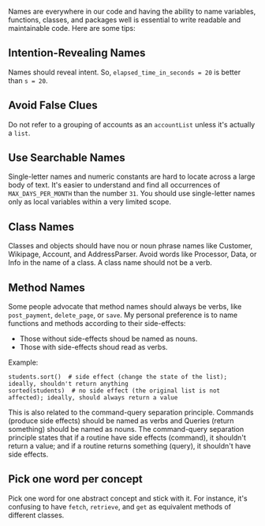 Names are everywhere in our code and having the ability to name variables, functions, classes, and packages well is essential to write readable and maintainable code. Here are some tips:

## Intention-Revealing Names ##

Names should reveal intent. So, `elapsed_time_in_seconds = 20` is better than `s = 20`.

## Avoid False Clues ##

Do not refer to a grouping of accounts as an `accountList` unless it's actually a `list`.

## Use Searchable Names ##

Single-letter names and numeric constants are hard to locate across a large body of text. It's easier to understand and find all occurrences of `MAX_DAYS_PER_MONTH` than the number `31`. You should use single-letter names only as local variables within a very limited scope.

## Class Names ##

Classes and objects should have nou or noun phrase names like Customer, Wikipage, Account, and AddressParser. Avoid words like Processor, Data, or Info in the name of a class. A class name should not be a verb.

## Method Names ##

Some people advocate that method names should always be verbs, like `post_payment`, `delete_page`, or `save`. My personal preference is to name functions and methods according to their side-effects:
* Those without side-effects shoud be named as nouns.
* Those with side-effects shoud read as verbs.

Example:

```
students.sort()  # side effect (change the state of the list); ideally, shouldn't return anything
sorted(students)  # no side effect (the original list is not affected); ideally, should always return a value
```

This is also related to the command-query separation principle. Commands (produce side effects) should be named as verbs and Queries (return something) should be named as nouns. The command-query separation principle states that if a routine have side effects (command), it shouldn't return a value; and if a routine returns something (query), it shouldn't have side effects.

## Pick one word per concept ##

Pick one word for one abstract concept and stick with it. For instance, it's confusing to have `fetch`, `retrieve`, and `get` as equivalent methods of different classes.


